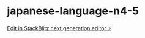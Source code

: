 # japanese-language-n4-5

[Edit in StackBlitz next generation editor ⚡️](https://stackblitz.com/~/github.com/hama117/japanese-language-n4-5)